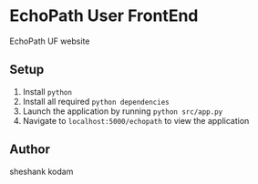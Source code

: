# EchoPath User FrontEnd 

EchoPath UF website 

## Setup 

1. Install `python`
2. Install all required `python dependencies`
3. Launch the application by running `python src/app.py`
4. Navigate to `localhost:5000/echopath` to view the application

## Author
sheshank kodam 